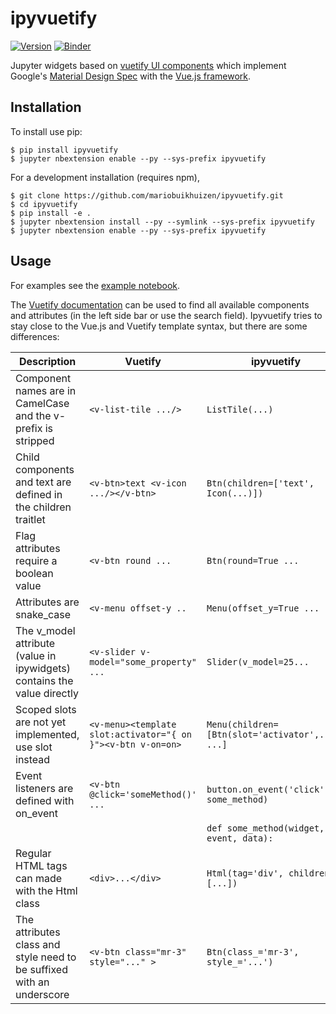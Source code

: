 ipyvuetify
===============================

[![Version](https://img.shields.io/pypi/v/ipyvuetify.svg)](https://pypi.python.org/mariobuikhuizen/ipyvuetify)
[![Binder](https://mybinder.org/badge.svg)](https://mybinder.org/v2/gh/mariobuikhuizen/ipyvuetify/master?filepath=examples%2FExamples.ipynb)

Jupyter widgets based on [vuetify UI components](https://vuetifyjs.com) which implement Google's 
[Material Design Spec](https://material.io/) with the [Vue.js framework](https://vuejs.org/).

Installation
------------

To install use pip:

    $ pip install ipyvuetify
    $ jupyter nbextension enable --py --sys-prefix ipyvuetify


For a development installation (requires npm),

    $ git clone https://github.com/mariobuikhuizen/ipyvuetify.git
    $ cd ipyvuetify
    $ pip install -e .
    $ jupyter nbextension install --py --symlink --sys-prefix ipyvuetify
    $ jupyter nbextension enable --py --sys-prefix ipyvuetify

Usage
-----

For examples see the [example notebook](examples/Examples.ipynb).

The [Vuetify documentation](https://vuetifyjs.com/en/components/buttons#button) can be used to find all available 
components and attributes (in the left side bar or use the search field). Ipyvuetify tries to stay close to the Vue.js 
and Vuetify template syntax, but there are some differences:

| Description | Vuetify | ipyvuetify |
|-------------|---------|------------|
| Component names are in CamelCase and the v- prefix is stripped | `<v-list-tile .../>` | `ListTile(...)` |
| Child components and text are defined in the children traitlet| `<v-btn>text <v-icon .../></v-btn>` | `Btn(children=['text', Icon(...)])` |
| Flag attributes require a boolean value | `<v-btn round ...` | `Btn(round=True ...` |
| Attributes are snake_case | `<v-menu offset-y ..` | `Menu(offset_y=True ...` |
| The v_model attribute (value in ipywidgets) contains the value directly | `<v-slider v-model="some_property" ...` | `Slider(v_model=25...` |
| Scoped slots are not yet implemented, use slot instead | `<v-menu><template slot:activator="{ on }"><v-btn v-on=on>` | `Menu(children=[Btn(slot='activator',...), ...]` 
| Event listeners are defined with on_event | `<v-btn @click='someMethod()' ...` | `button.on_event('click', some_method)` |
| | | `def some_method(widget, event, data):` |
| Regular HTML tags can made with the Html class | `<div>...</div>` | `Html(tag='div', children=[...])` |
| The attributes class and style need to be suffixed with an underscore | `<v-btn class="mr-3" style="..." >` | `Btn(class_='mr-3', style_='...')` |

